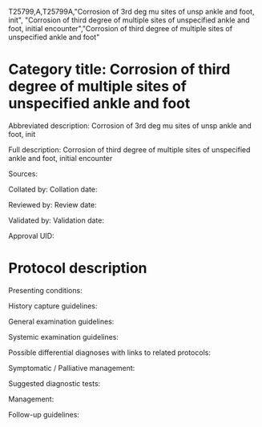 T25799,A,T25799A,"Corrosion of 3rd deg mu sites of unsp ankle and foot, init", "Corrosion of third degree of multiple sites of unspecified ankle and foot, initial encounter","Corrosion of third degree of multiple sites of unspecified ankle and foot"
# Category title: Corrosion of third degree of multiple sites of unspecified ankle and foot

Abbreviated description: Corrosion of 3rd deg mu sites of unsp ankle and foot, init

Full description: Corrosion of third degree of multiple sites of unspecified ankle and foot, initial encounter

Sources:

Collated by:
Collation date:

Reviewed by:
Review date:

Validated by:
Validation date:

Approval UID:

# Protocol description

Presenting conditions:

History capture guidelines:

General examination guidelines:

Systemic examination guidelines:

Possible differential diagnoses with links to related protocols:

Symptomatic / Palliative management:

Suggested diagnostic tests:

Management:

Follow-up guidelines:
